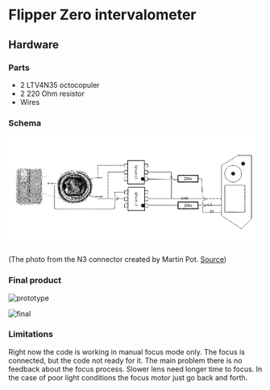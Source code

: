 # Flipper Zero intervalometer

## Hardware

### Parts
+ 2 LTV4N35 octocopuler
+ 2 220 Ohm resistor
+ Wires

### Schema

![schematics](schematics.png)

(The photo from the N3 connector created by Martin Pot. [Source](https://martybugs.net/blog/blog.cgi/gear/CanonN3Connector.html))

### Final product

![prototype](https://m.blog.hu/cy/cybernetic/image/barkacs/flippertest.jpg)

![final](https://m.blog.hu/cy/cybernetic/image/barkacs/final.jpg)

### Limitations

Right now the code is working in manual focus mode only. The focus is connected, but the code not ready for it. The main problem
there is no feedback about the focus process. Slower lens need longer time to focus. In the case of poor light conditions the focus
motor just go back and forth.
